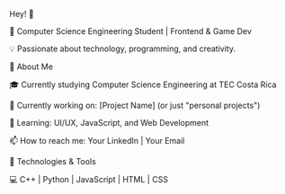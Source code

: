 Hey! 👋

🚀 Computer Science Engineering Student | Frontend & Game Dev

💡 Passionate about technology, programming, and creativity.



🔹 About Me

🎓 Currently studying Computer Science Engineering at TEC Costa Rica

🔭 Currently working on: [Project Name] (or just "personal projects")

🌱 Learning: UI/UX, JavaScript, and Web Development

📫 How to reach me: Your LinkedIn | Your Email



🔹 Technologies & Tools

💻 C++ | Python | JavaScript | HTML | CSS


<!--
**jdavidespinoza05/jdavidespinoza05** is a ✨ _special_ ✨ repository because its `README.md` (this file) appears on your GitHub profile.

Here are some ideas to get you started:

- 🔭 I’m currently working on ...
- 🌱 I’m currently learning ...
- 👯 I’m looking to collaborate on ...
- 🤔 I’m looking for help with ...
- 💬 Ask me about ...
- 📫 How to reach me: ...
- 😄 Pronouns: ...
- ⚡ Fun fact: ...
-->
